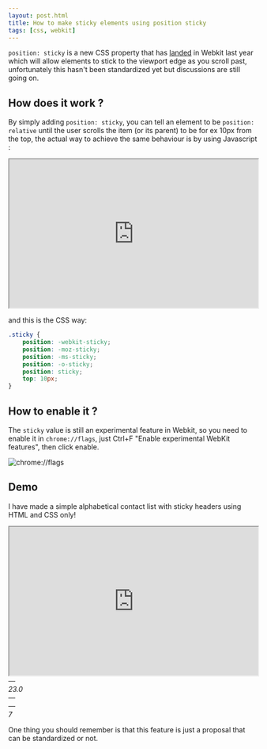 ```yaml
---
layout: post.html
title: How to make sticky elements using position sticky
tags: [css, webkit]
---
```


```position: sticky``` is a new CSS property that has [landed][0] in Webkit last year which will allow elements to stick to the viewport edge as you scroll past, unfortunately this hasn't been standardized yet but discussions are still going on.

## How does it work ?
By simply adding ```position: sticky```, you can tell an element to be ```position: relative``` until the user scrolls the item (or its parent) to be for ex 10px from the top, the actual way to achieve the same behaviour is by using Javascript :

<iframe width="100%" height="300" src="http://jsbin.com/omanut/2" allowfullscreen="allowfullscreen"></iframe>

and this is the CSS way:

```css
.sticky {
    position: -webkit-sticky;
    position: -moz-sticky;
    position: -ms-sticky;
    position: -o-sticky;
    position: sticky;
    top: 10px;
}
```

## How to enable it ?
The ```sticky``` value is still an experimental feature in Webkit, so you need to enable it in ```chrome://flags```, just Ctrl+F "Enable experimental WebKit features", then click enable.

![chrome://flags](/assets/posts/css-sticky.png)

## Demo

I have made a simple alphabetical contact list with sticky headers using HTML and CSS only!

<iframe width="100%" height="300" src="http://jsfiddle.net/daker/ecpTw/embedded/result,css,html" allowfullscreen="allowfullscreen"></iframe>

<div class="browser-support">
    <dfn title="firefox" class="unsupported"><div>—</div></dfn>
    <dfn title="chrome"><div>23.0</div></dfn>
    <dfn title="opera" class="unsupported"><div>—</div></dfn>
    <dfn title="ie" class="unsupported"><div>—</div></dfn>
    <dfn title="safari"><div>7</div></dfn>
</div>

One thing you should remember is that this feature is just a proposal that can be standardized or not.

[0]: http://trac.webkit.org/changeset/126774